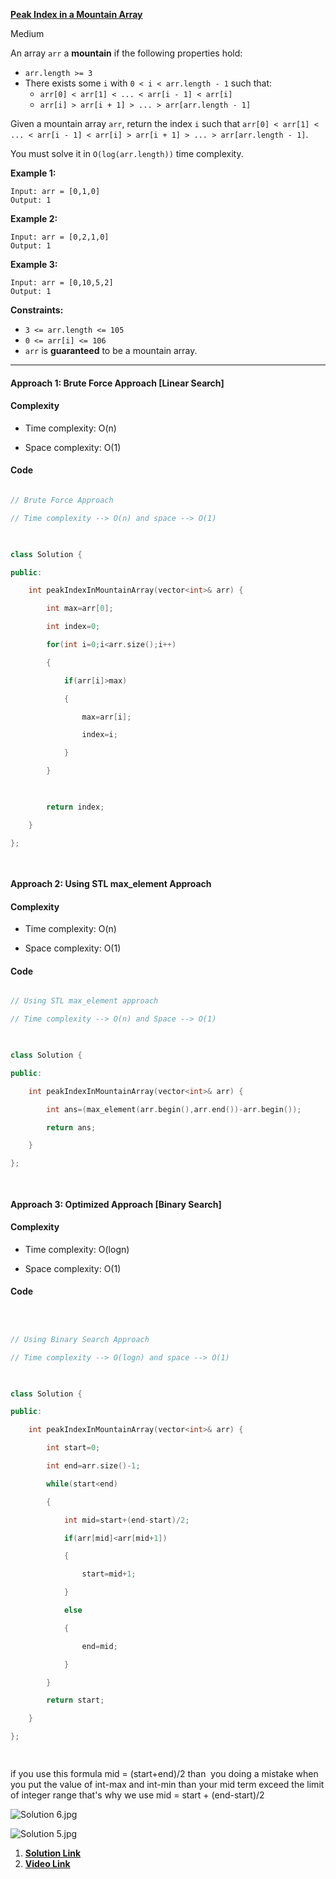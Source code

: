 
**[Peak Index in a Mountain Array](https://leetcode.com/problems/peak-index-in-a-mountain-array/)**

Medium

An array `arr` a **mountain** if the following properties hold:

-   `arr.length >= 3`
-   There exists some `i` with `0 < i < arr.length - 1` such that:
    -   `arr[0] < arr[1] < ... < arr[i - 1] < arr[i]`
    -   `arr[i] > arr[i + 1] > ... > arr[arr.length - 1]`

Given a mountain array `arr`, return the index `i` such that `arr[0] < arr[1] < ... < arr[i - 1] < arr[i] > arr[i + 1] > ... > arr[arr.length - 1]`.

You must solve it in `O(log(arr.length))` time complexity.

**Example 1:**

```
Input: arr = [0,1,0]
Output: 1
```

**Example 2:**

```
Input: arr = [0,2,1,0]
Output: 1
```

**Example 3:**

```
Input: arr = [0,10,5,2]
Output: 1
```

**Constraints:**

-   `3 <= arr.length <= 105`
-   `0 <= arr[i] <= 106`
-   `arr` is **guaranteed** to be a mountain array.

****

#### Approach 1: Brute Force Approach [Linear Search]


#### Complexity

- Time complexity: O(n)

- Space complexity: O(1)


#### Code

```c++

// Brute Force Approach

// Time complexity --> O(n) and space --> O(1)

  

class Solution {

public:

    int peakIndexInMountainArray(vector<int>& arr) {

        int max=arr[0];

        int index=0;

        for(int i=0;i<arr.size();i++)

        {

            if(arr[i]>max)

            {

                max=arr[i];

                index=i;

            }

        }

  

        return index;

    }

};

  

```

#### Approach 2: Using STL max_element Approach

#### Complexity

- Time complexity: O(n)

- Space complexity: O(1)  

#### Code

```c++

// Using STL max_element approach

// Time complexity --> O(n) and Space --> O(1)

  

class Solution {

public:

    int peakIndexInMountainArray(vector<int>& arr) {

        int ans=(max_element(arr.begin(),arr.end())-arr.begin());

        return ans;        

    }

};

  

```

  

#### Approach 3: Optimized Approach [Binary Search]


#### Complexity

- Time complexity: O(logn)


- Space complexity: O(1)

  

#### Code

```c++

  

// Using Binary Search Approach

// Time complexity --> O(logn) and space --> O(1)

  

class Solution {

public:

    int peakIndexInMountainArray(vector<int>& arr) {

        int start=0;

        int end=arr.size()-1;

        while(start<end)

        {

            int mid=start+(end-start)/2;

            if(arr[mid]<arr[mid+1])

            {

                start=mid+1;

            }

            else

            {

                end=mid;

            }

        }

        return start;

    }

};

  

```

if you use this formula mid = (start+end)/2 than  you doing a mistake when you put the value of int-max and int-min than your mid term exceed the limit of integer range that's why we use mid = start + (end-start)/2

  
  

![Solution 6.jpg](https://assets.leetcode.com/users/images/0eb4eb65-5a51-46d7-8c18-a315612afff6_1673608669.250728.jpeg)

![Solution 5.jpg](https://assets.leetcode.com/users/images/df009d39-3e4e-48d8-aa75-af285ca18ed9_1673608714.420308.jpeg)



1. **[Solution Link](https://leetcode.com/problems/peak-index-in-a-mountain-array/solutions/3044985/best-solution-three-approach-to-solve-a-problem-linear-search-stl-max-element-binary-search/)**
2. **[Video Link](https://youtu.be/xGIF8avlj64)**
